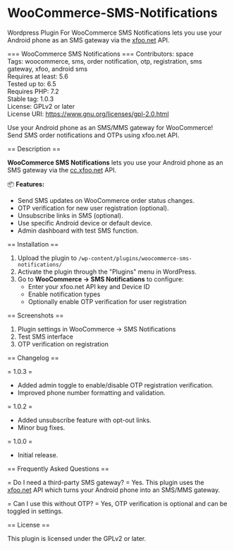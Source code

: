 # WooCommerce-SMS-Notifications
Wordpress Plugin For WooCommerce SMS Notifications lets you use your Android phone as an SMS gateway via the [xfoo.net](https://xfoo.net) API.

=== WooCommerce SMS Notifications ===
Contributors: space  
Tags: woocommerce, sms, order notification, otp, registration, sms gateway, xfoo, android sms  
Requires at least: 5.6  
Tested up to: 6.5  
Requires PHP: 7.2  
Stable tag: 1.0.3  
License: GPLv2 or later  
License URI: https://www.gnu.org/licenses/gpl-2.0.html  

Use your Android phone as an SMS/MMS gateway for WooCommerce! Send SMS order notifications and OTPs using xfoo.net API.

== Description ==

**WooCommerce SMS Notifications** lets you use your Android phone as an SMS gateway via the [cc.xfoo.net](https://cc.xfoo.net) API.

📦 **Features:**
- Send SMS updates on WooCommerce order status changes.
- OTP verification for new user registration (optional).
- Unsubscribe links in SMS (optional).
- Use specific Android device or default device.
- Admin dashboard with test SMS function.

== Installation ==

1. Upload the plugin to `/wp-content/plugins/woocommerce-sms-notifications/`
2. Activate the plugin through the "Plugins" menu in WordPress.
3. Go to **WooCommerce → SMS Notifications** to configure:
   - Enter your xfoo.net API key and Device ID
   - Enable notification types
   - Optionally enable OTP verification for user registration

== Screenshots ==

1. Plugin settings in WooCommerce → SMS Notifications
2. Test SMS interface
3. OTP verification on registration

== Changelog ==

= 1.0.3 =
* Added admin toggle to enable/disable OTP registration verification.
* Improved phone number formatting and validation.

= 1.0.2 =
* Added unsubscribe feature with opt-out links.
* Minor bug fixes.

= 1.0.0 =
* Initial release.

== Frequently Asked Questions ==

= Do I need a third-party SMS gateway? =
Yes. This plugin uses the [xfoo.net](https://xfoo.net) API which turns your Android phone into an SMS/MMS gateway.

= Can I use this without OTP? =
Yes, OTP verification is optional and can be toggled in settings.

== License ==

This plugin is licensed under the GPLv2 or later.
